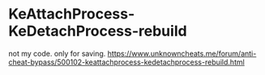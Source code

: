 # KeAttachProcess-KeDetachProcess-rebuild
not my code. only for saving.
https://www.unknowncheats.me/forum/anti-cheat-bypass/500102-keattachprocess-kedetachprocess-rebuild.html
